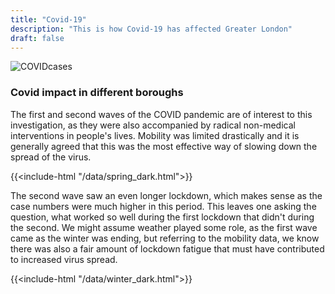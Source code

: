 ```yaml
---
title: "Covid-19"
description: "This is how Covid-19 has affected Greater London"
draft: false
---
```


![COVIDcases](/images/totalcases.png)
### Covid impact in different boroughs

The first and second waves of the COVID pandemic are of interest to this investigation, as they were also accompanied by radical non-medical interventions in people's lives. Mobility was limited drastically and it is generally agreed that this was the most effective way of slowing down the spread of the virus.

{{<include-html "/data/spring_dark.html">}}

The second wave saw an even longer lockdown, which makes sense as the case numbers were much higher in this period. This leaves one asking the question, what worked so well during the first lockdown that didn't during the second. We might assume weather played some role, as the first wave came as the winter was ending, but referring to the mobility data, we know there was also a fair amount of lockdown fatigue that must have contributed to increased virus spread.

{{<include-html "/data/winter_dark.html">}}
